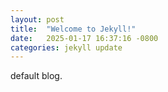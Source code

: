 ```yaml
---
layout: post
title:  "Welcome to Jekyll!"
date:   2025-01-17 16:37:16 -0800
categories: jekyll update
---
```


default blog.